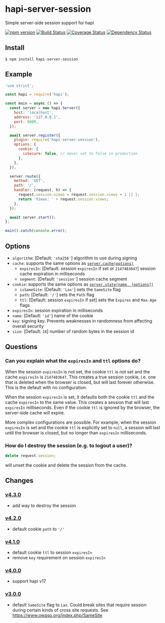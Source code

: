 # hapi-server-session

Simple server-side session support for hapi

[![npm version](https://badge.fury.io/js/hapi-server-session.svg)](https://badge.fury.io/js/hapi-server-session) [![Build Status](https://travis-ci.org/btmorex/hapi-server-session.svg?branch=master)](https://travis-ci.org/btmorex/hapi-server-session) [![Coverage Status](https://coveralls.io/repos/btmorex/hapi-server-session/badge.svg?branch=master&service=github)](https://coveralls.io/github/btmorex/hapi-server-session?branch=master) [![Dependency Status](https://david-dm.org/btmorex/hapi-server-session.svg)](https://david-dm.org/btmorex/hapi-server-session)

## Install


    $ npm install hapi-server-session


## Example

```javascript
'use strict';

const hapi = require('hapi');

const main = async () => {
  const server = new hapi.Server({
    host: 'localhost',
    address: '127.0.0.1',
    port: 8000,
  });

  await server.register({
    plugin: require('hapi-server-session'),
    options: {
      cookie: {
        isSecure: false, // never set to false in production
      },
    },
  });

  server.route({
    method: 'GET',
    path: '/',
    handler: (request, h) => {
      request.session.views = request.session.views + 1 || 1;
      return 'Views: ' + request.session.views;
    },
  });

  await server.start();
};

main().catch(console.error);
```

## Options

- `algorithm`: [Default: `'sha256'`] algorithm to use during signing
- `cache`: supports the same options as [`server.cache(options)`](https://hapijs.com/api#server.cache())
    - `expiresIn`: [Default: session `expiresIn` if set or `2147483647`] session cache expiration in milliseconds
    - `segment`: [Default: `'session'`] session cache segment
- `cookie`: supports the same options as [`server.state(name, [options])`](https://hapijs.com/api#server.state())
    - `isSameSite`: [Default: `'Lax'`] sets the `SameSite` flag
    - `path`: [Default: `'/'`] sets the `Path` flag
    - `ttl`: [Default: session `expiresIn` if set] sets the `Expires` and `Max-Age` flags
- `expiresIn`: session expiration in milliseconds
- `name`: [Default: `'id'`] name of the cookie
- `key`: signing key. Prevents weaknesses in randomness from affecting overall security
- `size`: [Default: `16`] number of random bytes in the session id

## Questions

### Can you explain what the `expiresIn` and `ttl` options do?

When the session `expiresIn` is not set, the cookie `ttl` is not set and the cache `expiresIn` is `2147483647`. This creates a true session cookie, i.e. one that is deleted when the browser is closed, but will last forever otherwise. This is the default with no configuration.

When the session `expiresIn` is set, it defaults both the cookie `ttl` and the cache `expiresIn` to the same value. This creates a session that will last `expiresIn` milliseconds. Even if the cookie `ttl` is ignored by the browser, the server-side cache will expire.

More complex configurations are possible. For example, when the session `expiresIn` is set and the cookie `ttl` is explicitly set to `null`, a session will last until the browser is closed, but no longer than `expiresIn` milliseconds.

### How do I destroy the session (e.g. to logout a user)?

```javascript
delete request.session;
```

will unset the cookie and delete the session from the cache.

## Changes

### [v4.3.0](https://github.com/btmorex/hapi-server-session/compare/v4.2.0...v4.3.0)

- add way to destroy the session

### [v4.2.0](https://github.com/btmorex/hapi-server-session/compare/v4.1.0...v4.2.0)

- default cookie `path` to `'/'`

### [v4.1.0](https://github.com/btmorex/hapi-server-session/compare/v4.0.0...v4.1.0)

- default cookie `ttl` to session `expiresIn`
- remove `key` requirement on session `expiresIn`

### [v4.0.0](https://github.com/btmorex/hapi-server-session/compare/v3.0.0...v4.0.0)

- support hapi v17

### [v3.0.0](https://github.com/btmorex/hapi-server-session/compare/v2.0.0...v3.0.0)

- default `SameSite` flag to `Lax`. Could break sites that require session during certain kinds of cross site requests. See <https://www.owasp.org/index.php/SameSite>
